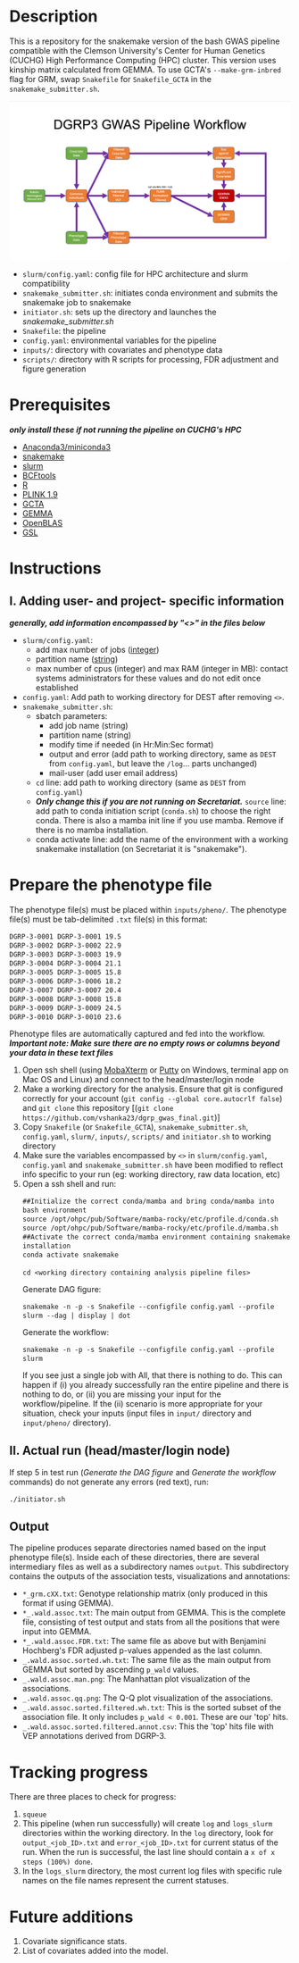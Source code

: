 # Description
This is a repository for the snakemake version of the bash GWAS pipeline compatible with the Clemson University's Center for Human Genetics (CUCHG) High Performance Computing (HPC) cluster. This version uses kinship matrix calculated from GEMMA. To use GCTA's ```--make-grm-inbred``` flag for GRM, swap ```Snakefile``` for ```Snakefile_GCTA``` in the ```snakemake_submitter.sh```.

![Pipeline Schematic](https://github.com/vshanka23/dgrp_gwas_final/blob/main/pipeline_schematic.jpg)

- ```slurm/config.yaml```: config file for HPC architecture and slurm compatibility
- ```snakemake_submitter.sh```: initiates conda environment and submits the snakemake job to snakemake
- ```initiator.sh```: sets up the directory and launches the *snakemake_submitter.sh*
- ```Snakefile```: the pipeline
- ```config.yaml```: environmental variables for the pipeline
- ```inputs/```: directory with covariates and phenotype data
- ```scripts/```: directory with R scripts for processing, FDR adjustment and figure generation

# Prerequisites 
***only install these if not running the pipeline on CUCHG's HPC***

- [Anaconda3/miniconda3](https://docs.anaconda.com/anaconda/install/linux/)
- [snakemake](https://snakemake.readthedocs.io/en/stable/getting_started/installation.html)
- [slurm](https://slurm.schedmd.com/sbatch.html)
- [BCFtools](https://samtools.github.io/bcftools/)
- [R](https://www.r-project.org)
- [PLINK 1.9](https://www.cog-genomics.org/plink/)
- [GCTA](https://yanglab.westlake.edu.cn/software/gcta/)
- [GEMMA](https://github.com/genetics-statistics/GEMMA)
- [OpenBLAS](https://www.openblas.net)
- [GSL](https://www.gnu.org/software/gsl/)

# Instructions
## I. Adding user- and project- specific information
***generally, add information encompassed by "<>" in the files below***
- ```slurm/config.yaml```: 
    - add max number of jobs ([integer](https://en.wikipedia.org/wiki/Integer_(computer_science)))
    - partition name ([string](https://wlm.userweb.mwn.de/Stata/wstavart.htm))
    - max number of cpus (integer) and max RAM (integer in MB): contact systems administrators for these values and do not edit once established
- ```config.yaml```: Add path to working directory for DEST after removing ```<>```.
- ```snakemake_submitter.sh```:
    - sbatch parameters: 
        - add job name (string)
        - partition name (string)
        - modify time if needed (in Hr:Min:Sec format)
        - output and error (add path to working directory, same as ```DEST``` from ```config.yaml```, but leave the ```/log```... parts unchanged)
        - mail-user (add user email address)
    - ```cd``` line: add path to working directory (same as ```DEST``` from ```config.yaml```)
    - ***Only change this if you are not running on Secretariat.*** ```source``` line: add path to conda initiation script (```conda.sh```) to choose the right conda. There is also a mamba init line if you use mamba. Remove if there is no mamba installation.
    - conda activate line: add the name of the environment with a working snakemake installation (on Secretariat it is "snakemake").

# Prepare the phenotype file

The phenotype file(s) must be placed within ```inputs/pheno/```. The phenotype file(s) must be tab-delimited ```.txt``` file(s) in this format:

```
DGRP-3-0001	DGRP-3-0001	19.5
DGRP-3-0002	DGRP-3-0002	22.9
DGRP-3-0003	DGRP-3-0003	19.9
DGRP-3-0004	DGRP-3-0004	21.1
DGRP-3-0005	DGRP-3-0005	15.8
DGRP-3-0006	DGRP-3-0006	18.2
DGRP-3-0007	DGRP-3-0007	20.4
DGRP-3-0008	DGRP-3-0008	15.8
DGRP-3-0009	DGRP-3-0009	24.5
DGRP-3-0010	DGRP-3-0010	23.6
```
Phenotype files are automatically captured and fed into the workflow. ***Important note: Make sure there are no empty rows or columns beyond your data in these text files***

1. Open ssh shell (using [MobaXterm](https://mobaxterm.mobatek.net/download-home-edition.html) or [Putty](https://www.putty.org/) on Windows, terminal app on Mac OS and Linux) and connect to the head/master/login node
2. Make a working directory for the analysis. Ensure that git is configured correctly for your account (```git config --global core.autocrlf false```) and ```git clone``` this repository [(```git clone https://github.com/vshanka23/dgrp_gwas_final.git```)]
3. Copy ```Snakefile``` (or ```Snakefile_GCTA```), ```snakemake_submitter.sh```, ```config.yaml```, ```slurm/```, ```inputs/```, ```scripts/``` and ```initiator.sh``` to working directory
4. Make sure the variables encompassed by ```<>``` in ```slurm/config.yaml```, ```config.yaml``` and ```snakemake_submitter.sh``` have been modified to reflect info specific to your run (eg: working directory, raw data location, etc)
5. Open a ssh shell and run:
    ```
    ##Initialize the correct conda/mamba and bring conda/mamba into bash environment
    source /opt/ohpc/pub/Software/mamba-rocky/etc/profile.d/conda.sh
    source /opt/ohpc/pub/Software/mamba-rocky/etc/profile.d/mamba.sh
    ##Activate the correct conda/mamba environment containing snakemake installation
    conda activate snakemake

    cd <working directory containing analysis pipeline files>
    ```
    Generate DAG figure:
    ```
    snakemake -n -p -s Snakefile --configfile config.yaml --profile slurm --dag | display | dot
    ```
    Generate the workflow:
    ```
    snakemake -n -p -s Snakefile --configfile config.yaml --profile slurm
    ```
    If you see just a single job with All, that there is nothing to do. This can happen if (i) you already successfully ran the entire pipeline and there is nothing to do, or (ii) you are missing your input for the workflow/pipeline. If the (ii) scenario is more appropriate for your situation, check your inputs (input files in ```input/``` directory and ```input/pheno/``` directory).

## II. Actual run (head/master/login node)

If step 5 in test run (*Generate the DAG figure* and *Generate the workflow* commands) do not generate any errors (red text), run:
```
./initiator.sh
```

## Output

The pipeline produces separate directories named based on the input phenotype file(s). Inside each of these directories, there are several intermediary files as well as a subdirectory names ```output```. This subdirectory contains the outputs of the association tests, visualizations and annotations:

- ```*_grm.cXX.txt```: Genotype relationship matrix (only produced in this format if using GEMMA). 
- ```*_.wald.assoc.txt```: The main output from GEMMA. This is the complete file, consisting of test output and stats from all the positions that were input into GEMMA.
- ```*_.wald.assoc.FDR.txt```: The same file as above but with Benjamini Hochberg's FDR adjusted p-values appended as the last column.
- ```_.wald.assoc.sorted.wh.txt```: The same file as the main output from GEMMA but sorted by ascending ```p_wald``` values.
- ```_.wald.assoc.man.png```: The Manhattan plot visualization of the associations.
- ```_.wald.assoc.qq.png```: The Q-Q plot visualization of the associations.
- ```_.wald.assoc.sorted.filtered.wh.txt```: This is the sorted subset of the association file. It only includes ```p_wald < 0.001```. These are our 'top' hits.
- ```_.wald.assoc.sorted.filtered.annot.csv```: This the 'top' hits file with VEP annotations derived from DGRP-3.

# Tracking progress
There are three places to check for progress:
1. ```squeue```
2. This pipeline (when run successfully) will create ```log``` and ```logs_slurm``` directories within the working directory. In the ```log``` directory, look for ```output_<job_ID>.txt``` and ```error_<job_ID>.txt``` for current status of the run. When the run is successful, the last line should contain a ```x of x steps (100%) done```.
3. In the ```logs_slurm``` directory, the most current log files with specific rule names on the file names represent the current statuses.

# Future additions
1. Covariate significance stats.
2. List of covariates added into the model.